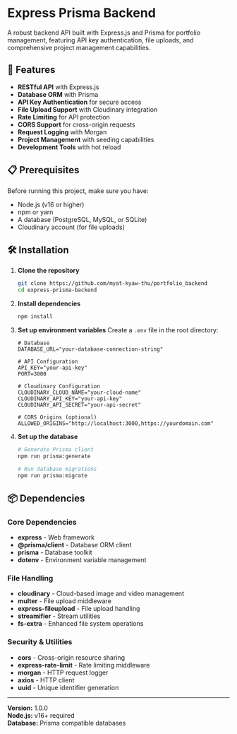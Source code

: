 # Express Prisma Backend

A robust backend API built with Express.js and Prisma for portfolio management, featuring API key authentication, file uploads, and comprehensive project management capabilities.

## 🚀 Features

- **RESTful API** with Express.js
- **Database ORM** with Prisma
- **API Key Authentication** for secure access
- **File Upload Support** with Cloudinary integration
- **Rate Limiting** for API protection
- **CORS Support** for cross-origin requests
- **Request Logging** with Morgan
- **Project Management** with seeding capabilities
- **Development Tools** with hot reload

## 📋 Prerequisites

Before running this project, make sure you have:

- Node.js (v16 or higher)
- npm or yarn
- A database (PostgreSQL, MySQL, or SQLite)
- Cloudinary account (for file uploads)

## 🛠️ Installation

1. **Clone the repository**
   ```bash
   git clone https://github.com/myat-kyaw-thu/portfolio_backend
   cd express-prisma-backend
   ```

2. **Install dependencies**
   ```bash
   npm install
   ```

3. **Set up environment variables**
   Create a `.env` file in the root directory:
   ```env
   # Database
   DATABASE_URL="your-database-connection-string"
   
   # API Configuration
   API_KEY="your-api-key"
   PORT=3000
   
   # Cloudinary Configuration
   CLOUDINARY_CLOUD_NAME="your-cloud-name"
   CLOUDINARY_API_KEY="your-api-key"
   CLOUDINARY_API_SECRET="your-api-secret"
   
   # CORS Origins (optional)
   ALLOWED_ORIGINS="http://localhost:3000,https://yourdomain.com"
   ```

4. **Set up the database**
   ```bash
   # Generate Prisma client
   npm run prisma:generate
   
   # Run database migrations
   npm run prisma:migrate
   ```


## 📦 Dependencies

### Core Dependencies
- **express** - Web framework
- **@prisma/client** - Database ORM client
- **prisma** - Database toolkit
- **dotenv** - Environment variable management

### File Handling
- **cloudinary** - Cloud-based image and video management
- **multer** - File upload middleware
- **express-fileupload** - File upload handling
- **streamifier** - Stream utilities
- **fs-extra** - Enhanced file system operations

### Security & Utilities
- **cors** - Cross-origin resource sharing
- **express-rate-limit** - Rate limiting middleware
- **morgan** - HTTP request logger
- **axios** - HTTP client
- **uuid** - Unique identifier generation

---

**Version:** 1.0.0  
**Node.js:** v16+ required  
**Database:** Prisma compatible databases
```

